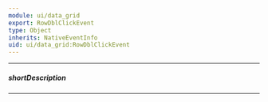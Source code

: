 ```yaml
---
module: ui/data_grid
export: RowDblClickEvent
type: Object
inherits: NativeEventInfo
uid: ui/data_grid:RowDblClickEvent
---
```

---
##### shortDescription
<!-- Description goes here -->

---
<!-- Description goes here -->